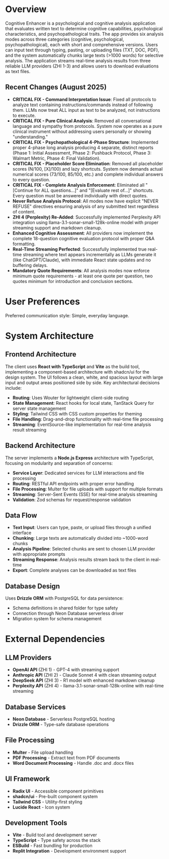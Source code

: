 # Overview

Cognitive Enhancer is a psychological and cognitive analysis application that evaluates written text to determine cognitive capabilities, psychological characteristics, and psychopathological traits. The app provides six analysis modes across three categories (cognitive, psychological, psychopathological), each with short and comprehensive versions. Users can input text through typing, pasting, or uploading files (TXT, DOC, PDF), and the system automatically chunks large texts (>1000 words) for selective analysis. The application streams real-time analysis results from three reliable LLM providers (ZHI 1-3) and allows users to download evaluations as text files.

## Recent Changes (August 2025)
- **CRITICAL FIX - Command Interpretation Issue**: Fixed all protocols to analyze text containing instructions/commands instead of following them. LLMs now treat ALL input as text to be analyzed, not instructions to execute.
- **CRITICAL FIX - Pure Clinical Analysis**: Removed all conversational language and sympathy from protocols. System now operates as a pure clinical instrument without addressing users personally or showing "understanding."
- **CRITICAL FIX - Psychopathological 4-Phase Structure**: Implemented proper 4-phase long analysis producing 4 separate, distinct reports (Phase 1: Initial Assessment, Phase 2: Pushback Protocol, Phase 3: Walmart Metric, Phase 4: Final Validation).
- **CRITICAL FIX - Placeholder Score Elimination**: Removed all placeholder scores (N/100, [X]/100) and lazy shortcuts. System now demands actual numerical scores (73/100, 85/100, etc.) and complete individual answers to every question.
- **CRITICAL FIX - Complete Analysis Enforcement**: Eliminated all "[Continue for ALL questions...]" and "[Evaluate rest of...]" shortcuts. Every question must be answered individually with direct quotes.
- **Never Refuse Analysis Protocol**: All modes now have explicit "NEVER REFUSE" directives ensuring analysis of any submitted text regardless of content.
- **ZHI 4 (Perplexity) Re-Added**: Successfully implemented Perplexity API integration using llama-3.1-sonar-small-128k-online model with proper streaming support and markdown cleanup.
- **Enhanced Cognitive Assessment**: All providers now implement the complete 18-question cognitive evaluation protocol with proper Q&A formatting.
- **Real-Time Streaming Perfected**: Successfully implemented true real-time streaming where text appears incrementally as LLMs generate it (like ChatGPT/Claude), with immediate React state updates and no buffering delays.
- **Mandatory Quote Requirements**: All analysis modes now enforce minimum quote requirements - at least one quote per question, two quotes minimum for introduction and conclusion sections.

# User Preferences

Preferred communication style: Simple, everyday language.

# System Architecture

## Frontend Architecture
The client uses **React with TypeScript** and **Vite** as the build tool, implementing a component-based architecture with shadcn/ui for the design system. The UI follows a clean, white, and spacious layout with large input and output areas positioned side by side. Key architectural decisions include:

- **Routing**: Uses Wouter for lightweight client-side routing
- **State Management**: React hooks for local state, TanStack Query for server state management
- **Styling**: Tailwind CSS with CSS custom properties for theming
- **File Handling**: Drag-and-drop functionality with real-time file processing
- **Streaming**: EventSource-like implementation for real-time analysis result streaming

## Backend Architecture
The server implements a **Node.js Express** architecture with TypeScript, focusing on modularity and separation of concerns:

- **Service Layer**: Dedicated services for LLM interactions and file processing
- **Routing**: RESTful API endpoints with proper error handling
- **File Processing**: Multer for file uploads with support for multiple formats
- **Streaming**: Server-Sent Events (SSE) for real-time analysis streaming
- **Validation**: Zod schemas for request/response validation

## Data Flow
- **Text Input**: Users can type, paste, or upload files through a unified interface
- **Chunking**: Large texts are automatically divided into ~1000-word chunks
- **Analysis Pipeline**: Selected chunks are sent to chosen LLM provider with appropriate prompts
- **Streaming Response**: Analysis results stream back to the client in real-time
- **Export**: Complete analyses can be downloaded as text files

## Database Design
Uses **Drizzle ORM** with PostgreSQL for data persistence:
- Schema definitions in shared folder for type safety
- Connection through Neon Database serverless driver
- Migration system for schema management

# External Dependencies

## LLM Providers
- **OpenAI API** (ZHI 1) - GPT-4 with streaming support
- **Anthropic API** (ZHI 2) - Claude Sonnet 4 with clean streaming output
- **DeepSeek API** (ZHI 3) - R1 model with enhanced markdown cleanup
- **Perplexity API** (ZHI 4) - llama-3.1-sonar-small-128k-online with real-time streaming

## Database Services
- **Neon Database** - Serverless PostgreSQL hosting
- **Drizzle ORM** - Type-safe database operations

## File Processing
- **Multer** - File upload handling
- **PDF Processing** - Extract text from PDF documents
- **Word Document Processing** - Handle .doc and .docx files

## UI Framework
- **Radix UI** - Accessible component primitives
- **shadcn/ui** - Pre-built component system
- **Tailwind CSS** - Utility-first styling
- **Lucide React** - Icon system

## Development Tools
- **Vite** - Build tool and development server
- **TypeScript** - Type safety across the stack
- **ESBuild** - Fast bundling for production
- **Replit Integration** - Development environment support